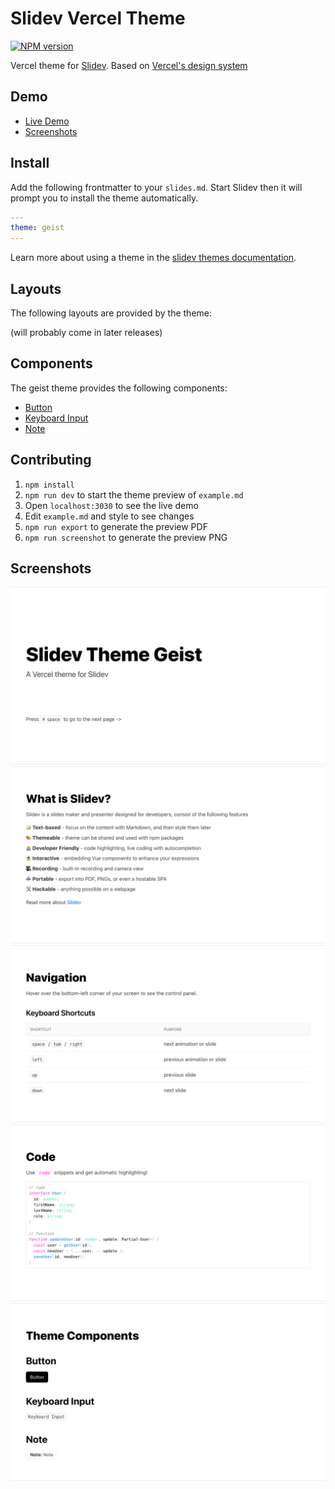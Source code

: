 # Slidev Vercel Theme

[![NPM version](https://img.shields.io/npm/v/slidev-theme-geist)](https://www.npmjs.com/package/slidev-theme-geist)

Vercel theme for [Slidev](https://github.com/slidevjs/slidev). Based on [Vercel's design system](https://vercel.com/design)

## Demo

- [Live Demo](https://slidev-theme-geist.vercel.app)
- [Screenshots](#screenshots)

## Install

Add the following frontmatter to your `slides.md`. Start Slidev then it will prompt you to install the theme automatically.

```yml
---
theme: geist
---
```

Learn more about using a theme in the [slidev themes documentation](https://sli.dev/themes/use).

## Layouts

The following layouts are provided by the theme:

(will probably come in later releases)

## Components

The geist theme provides the following components:

- [Button](https://vercel.com/design/button)
- [Keyboard Input](https://vercel.com/design/keyboard-input)
- [Note](https://vercel.com/design/note)

## Contributing

1. `npm install`
2. `npm run dev` to start the theme preview of `example.md`
3. Open `localhost:3030` to see the live demo
4. Edit `example.md` and style to see changes
5. `npm run export` to generate the preview PDF
6. `npm run screenshot` to generate the preview PNG

## Screenshots

![Slide demo with cover page](./example-export/01.png)
![Slide demo with list](./example-export/02.png)
![Slide demo with table](./example-export/03.png)
![Slide demo with code](./example-export/04.png)
![Slide demo with geist components ](./example-export/05.png)
